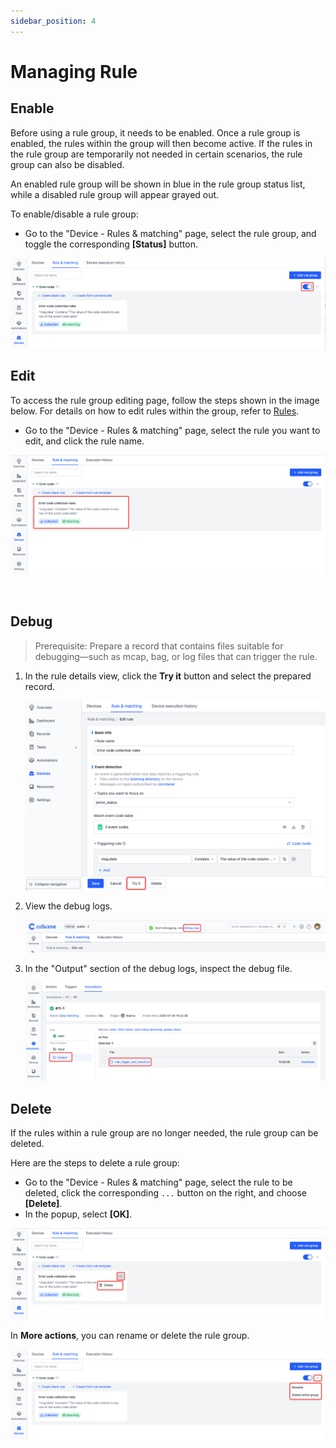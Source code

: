 ```yaml
---
sidebar_position: 4
---
```


# Managing Rule

## Enable

Before using a rule group, it needs to be enabled. Once a rule group is enabled, the rules within the group will then become active.
If the rules in the rule group are temporarily not needed in certain scenarios, the rule group can also be disabled.

An enabled rule group will be shown in blue in the rule group status list, while a disabled rule group will appear grayed out.

To enable/disable a rule group:

- Go to the "Device - Rules & matching" page, select the rule group, and toggle the corresponding **[Status]** button.

![rule-enable](./img/rule-enable.png)

## Edit

To access the rule group editing page, follow the steps shown in the image below. For details on how to edit rules within the group, refer to [Rules](./3-add-rule.md).

- Go to the "Device - Rules & matching" page, select the rule you want to edit, and click the rule name.

![9-4-click-rule-set](./img/9-4-click-rule-set.png)

<br />

## Debug
> Prerequisite: Prepare a record that contains files suitable for debugging—such as mcap, bag, or log files that can trigger the rule.

1. In the rule details view, click the **Try it** button and select the prepared record.

    ![Debug Step 1](./img/add-rule_19.png)

2. View the debug logs.

    ![Debug Step 2](./img/add-rule_20.png)

3. In the "Output" section of the debug logs, inspect the debug file.

    ![Debug Step 3](./img/add-rule_21.png)


## Delete

If the rules within a rule group are no longer needed, the rule group can be deleted.

Here are the steps to delete a rule group:

- Go to the "Device - Rules & matching" page, select the rule to be deleted, click the corresponding `...` button on the right, and choose **[Delete]**.
- In the popup, select **[OK]**.

![pro-rule-manage-delete](./img/9-4-pro-rule-manage-delete.png)

In **More actions**, you can rename or delete the rule group.

![Rule Group Management](./img/rule-group-management.png)
